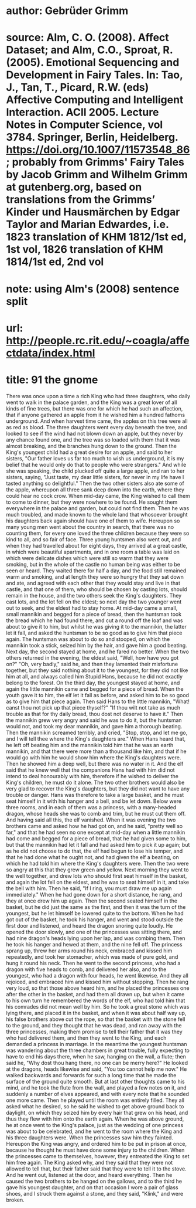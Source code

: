 # author: Gebrüder Grimm
# source: Alm, C. O. (2008). Affect Dataset; and Alm, C.O., Sproat, R. (2005). Emotional Sequencing and Development in Fairy Tales. In: Tao, J., Tan, T., Picard, R.W. (eds) Affective Computing and Intelligent Interaction. ACII 2005. Lecture Notes in Computer Science, vol 3784. Springer, Berlin, Heidelberg. https://doi.org/10.1007/11573548_86; probably from Grimms' Fairy Tales by Jacob Grimm and Wilhelm Grimm at gutenberg.org, based on translations from the Grimms’ Kinder und Hausmärchen by Edgar Taylor and Marian Edwardes, i.e. 1823 translation of KHM 1812/1st ed, 1st vol, 1826 translation of KHM 1814/1st ed, 2nd vol
# note: using Alm's (2008) sentence split
# url: http://people.rc.rit.edu/~coagla/affectdata/index.html
# title: 91 the gnome

There was once upon a time a rich King who had three daughters, who daily went to walk in the palace garden, and the King was a great lover of all kinds of fine trees, but there was one for which he had such an affection, that if anyone gathered an apple from it he wished him a hundred fathoms underground.
And when harvest time came, the apples on this tree were all as red as blood.
The three daughters went every day beneath the tree, and looked to see if the wind had not blown down an apple, but they never by any chance found one, and the tree was so loaded with them that it was almost breaking, and the branches hung down to the ground.
Then the King's youngest child had a great desire for an apple, and said to her sisters, "Our father loves us far too much to wish us underground, it is my belief that he would only do that to people who were strangers."
And while she was speaking, the child plucked off quite a large apple, and ran to her sisters, saying, "Just taste, my dear little sisters, for never in my life have I tasted anything so delightful."
Then the two other sisters also ate some of the apple, whereupon all three sank deep down into the earth, where they could hear no cock crow.
When mid-day came, the King wished to call them to come to dinner, but they were nowhere to be found.
He sought them everywhere in the palace and garden, but could not find them.
Then he was much troubled, and made known to the whole land that whosoever brought his daughters back again should have one of them to wife.
Hereupon so many young men went about the country in search, that there was no counting them, for every one loved the three children because they were so kind to all, and so fair of face.
Three young huntsmen also went out, and when they had travelled about for eight days, they arrived at a great castle, in which were beautiful apartments, and in one room a table was laid on which were delicate dishes which were still so warm that they were smoking, but in the whole of the castle no human being was either to be seen or heard.
They waited there for half a day, and the food still remained warm and smoking, and at length they were so hungry that they sat down and ate, and agreed with each other that they would stay and live in that castle, and that one of them, who should be chosen by casting lots, should remain in the house, and the two others seek the King's daughters.
They cast lots, and the lot fell on the eldest; so next day the two younger went out to seek, and the eldest had to stay home.
At mid-day came a small, small mannikin and begged for a piece of bread, then the huntsman took the bread which he had found there, and cut a round off the loaf and was about to give it to him, but whilst he was giving it to the mannikin, the latter let it fall, and asked the huntsman to be so good as to give him that piece again.
The huntsman was about to do so and stooped, on which the mannikin took a stick, seized him by the hair, and gave him a good beating.
Next day, the second stayed at home, and he fared no better.
When the two others returned in the evening, the eldest said, "Well, how have you got on?"
"Oh, very badly," said he, and then they lamented their misfortune together, but they said nothing about it to the youngest, for they did not like him at all, and always called him Stupid Hans, because he did not exactly belong to the forest.
On the third day, the youngest stayed at home, and again the little mannikin came and begged for a piece of bread.
When the youth gave it to him, the elf let it fall as before, and asked him to be so good as to give him that piece again.
Then said Hans to the little mannikin, "What! canst thou not pick up that piece thyself?"
"If thou wilt not take as much trouble as that for thy daily bread, thou dost not deserve to have it."
Then the mannikin grew very angry and said he was to do it, but the huntsman would not, and took my dear mannikin, and gave him a thorough beating.
Then the mannikin screamed terribly, and cried, "Stop, stop, and let me go, and I will tell thee where the King's daughters are."
When Hans heard that, he left off beating him and the mannikin told him that he was an earth mannikin, and that there were more than a thousand like him, and that if he would go with him he would show him where the King's daughters were.
Then he showed him a deep well, but there was no water in it.
And the elf said that he knew well that the companions Hans had with him did not intend to deal honourably with him, therefore if he wished to deliver the King's children, he must do it alone.
The two other brothers would also be very glad to recover the King's daughters, but they did not want to have any trouble or danger.
Hans was therefore to take a large basket, and he must seat himself in it with his hanger and a bell, and be let down.
Below were three rooms, and in each of them was a princess, with a many-headed dragon, whose heads she was to comb and trim, but he must cut them off.
And having said all this, the elf vanished.
When it was evening the two brothers came and asked how he had got on, and he said, "pretty well so far," and that he had seen no one except at mid-day when a little mannikin had come and begged for a piece of bread, that he had given some to him, but that the mannikin had let it fall and had asked him to pick it up again; but as he did not choose to do that, the elf had begun to lose his temper, and that he had done what he ought not, and had given the elf a beating, on which he had told him where the King's daughters were.
Then the two were so angry at this that they grew green and yellow.
Next morning they went to the well together, and drew lots who should first seat himself in the basket, and again the lot fell on the eldest, and he was to seat himself in it, and take the bell with him.
Then he said, "If I ring, you must draw me up again immediately."
When he had gone down for a short distance, he rang, and they at once drew him up again.
Then the second seated himself in the basket, but he did just the same as the first, and then it was the turn of the youngest, but he let himself be lowered quite to the bottom.
When he had got out of the basket, he took his hanger, and went and stood outside the first door and listened, and heard the dragon snoring quite loudly.
He opened the door slowly, and one of the princesses was sitting there, and had nine dragon's heads lying upon her lap, and was combing them.
Then he took his hanger and hewed at them, and the nine fell off.
The princess sprang up, threw her arms round his neck, embraced and kissed him repeatedly, and took her stomacher, which was made of pure gold, and hung it round his neck.
Then he went to the second princess, who had a dragon with five heads to comb, and delivered her also, and to the youngest, who had a dragon with four heads, he went likewise.
And they all rejoiced, and embraced him and kissed him without stopping.
Then he rang very loud, so that those above heard him, and he placed the princesses one after the other in the basket, and had them all drawn up, but when it came to his own turn he remembered the words of the elf, who had told him that his comrades did not mean well by him.
So he took a great stone which was lying there, and placed it in the basket, and when it was about half way up, his false brothers above cut the rope, so that the basket with the stone fell to the ground, and they thought that he was dead, and ran away with the three princesses, making them promise to tell their father that it was they who had delivered them, and then they went to the King, and each demanded a princess in marriage.
In the meantime the youngest huntsman was wandering about the three chambers in great trouble, fully expecting to have to end his days there, when he saw, hanging on the wall, a flute; then said he, "Why dost thou hang there, no one can be merry here?"
He looked at the dragons, heads likewise and said, "You too cannot help me now."
He walked backwards and forwards for such a long time that he made the surface of the ground quite smooth.
But at last other thoughts came to his mind, and he took the flute from the wall, and played a few notes on it, and suddenly a number of elves appeared, and with every note that he sounded one more came.
Then he played until the room was entirely filled.
They all asked what he desired, so he said he wished to get above ground back to daylight, on which they seized him by every hair that grew on his head, and thus they flew with him onto the earth again.
When he was above ground, he at once went to the King's palace, just as the wedding of one princess was about to be celebrated, and he went to the room where the King and his three daughters were.
When the princesses saw him they fainted.
Hereupon the King was angry, and ordered him to be put in prison at once, because he thought he must have done some injury to the children.
When the princesses came to themselves, however, they entreated the King to set him free again.
The King asked why, and they said that they were not allowed to tell that, but their father said that they were to tell it to the stove.
And he went out, listened at the door, and heard everything.
Then he caused the two brothers to be hanged on the gallows, and to the third he gave his youngest daughter, and on that occasion I wore a pair of glass shoes, and I struck them against a stone, and they said, "Klink," and were broken.
